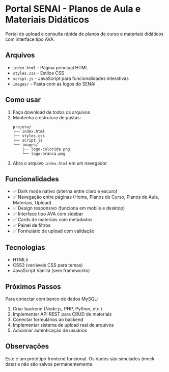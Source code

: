 # Portal SENAI - Planos de Aula e Materiais Didáticos

Portal de upload e consulta rápida de planos de curso e materiais didáticos com interface tipo AVA.

## Arquivos

- `index.html` - Página principal HTML
- `styles.css` - Estilos CSS
- `script.js` - JavaScript para funcionalidades interativas
- `images/` - Pasta com as logos do SENAI

## Como usar

1. Faça download de todos os arquivos
2. Mantenha a estrutura de pastas:
   ```
   projeto/
   ├── index.html
   ├── styles.css
   ├── script.js
   └── images/
       ├── logo-colorida.png
       └── logo-branca.png
   ```
3. Abra o arquivo `index.html` em um navegador

## Funcionalidades

- ✅ Dark mode nativo (alterna entre claro e escuro)
- ✅ Navegação entre páginas (Home, Planos de Curso, Planos de Aula, Materiais, Upload)
- ✅ Design responsivo (funciona em mobile e desktop)
- ✅ Interface tipo AVA com sidebar
- ✅ Cards de materiais com metadados
- ✅ Painel de filtros
- ✅ Formulário de upload com validação

## Tecnologias

- HTML5
- CSS3 (variáveis CSS para temas)
- JavaScript Vanilla (sem frameworks)

## Próximos Passos

Para conectar com banco de dados MySQL:

1. Criar backend (Node.js, PHP, Python, etc.)
2. Implementar API REST para CRUD de materiais
3. Conectar formulários ao backend
4. Implementar sistema de upload real de arquivos
5. Adicionar autenticação de usuários

## Observações

Este é um protótipo frontend funcional. Os dados são simulados (mock data) e não são salvos permanentemente.
